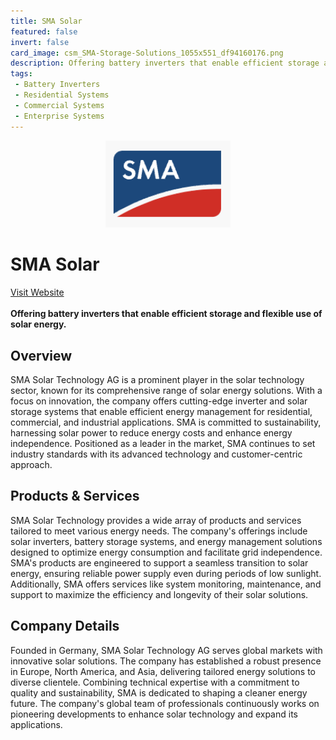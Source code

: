 ```yaml
---
title: SMA Solar
featured: false
invert: false
card_image: csm_SMA-Storage-Solutions_1055x551_df94160176.png
description: Offering battery inverters that enable efficient storage and flexible use of solar energy.
tags: 
 - Battery Inverters
 - Residential Systems
 - Commercial Systems
 - Enterprise Systems
---
```


<div align="center">
<a href="https://www.sma.de/en/storage-solutions">
<img src="csm_SMA-Storage-Solutions_1055x551_df94160176.png" alt="Logo" style="min-width: 200px; max-width: 600px; height: auto;" >
</a>
</div>

# SMA Solar
<a href="https://www.sma.de/en/storage-solutions">Visit Website</a>
<br>
<br>
**Offering battery inverters that enable efficient storage and flexible use of solar energy.**

## Overview
SMA Solar Technology AG is a prominent player in the solar technology sector, known for its comprehensive range of solar energy solutions. With a focus on innovation, the company offers cutting-edge inverter and solar storage systems that enable efficient energy management for residential, commercial, and industrial applications. SMA is committed to sustainability, harnessing solar power to reduce energy costs and enhance energy independence. Positioned as a leader in the market, SMA continues to set industry standards with its advanced technology and customer-centric approach.
## Products & Services 
SMA Solar Technology provides a wide array of products and services tailored to meet various energy needs. The company's offerings include solar inverters, battery storage systems, and energy management solutions designed to optimize energy consumption and facilitate grid independence. SMA's products are engineered to support a seamless transition to solar energy, ensuring reliable power supply even during periods of low sunlight. Additionally, SMA offers services like system monitoring, maintenance, and support to maximize the efficiency and longevity of their solar solutions.
## Company Details 
Founded in Germany, SMA Solar Technology AG serves global markets with innovative solar solutions. The company has established a robust presence in Europe, North America, and Asia, delivering tailored energy solutions to diverse clientele. Combining technical expertise with a commitment to quality and sustainability, SMA is dedicated to shaping a cleaner energy future. The company's global team of professionals continuously works on pioneering developments to enhance solar technology and expand its applications.


